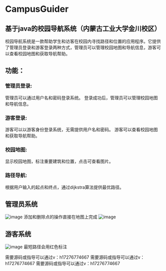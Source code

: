# CampusGuider
## 基于java的校园导航系统（内蒙古工业大学金川校区）
校园导航系统是一款帮助学生和访客在校园内寻找路径和位置的应用程序。它提供了管理员登录和游客登录两种方式，管理员可以管理校园地图和导航信息，游客可以查看校园地图和获取导航帮助。
## 功能：
### 管理员登录:
管理员可以通过用户名和密码登录系统。
登录成功后，管理员可以管理校园地图和导航信息。
### 游客登录:
游客可以以游客身份登录系统，无需提供用户名和密码。
游客可以查看校园地图和获取导航帮助。
### 校园地图:
显示校园地图，标注重要建筑和位置，点击可查看图片。
### 路径导航:
根据用户输入的起点和终点，通过dijkstra算法提供最优路径。
## 管理员系统
![image](https://github.com/13haodeH/CampusGuider/assets/129391674/b81582b8-219d-43f7-9002-25bc6c2cf3ce)
添加和删除点的操作直接在地图上完成
![image](https://github.com/13haodeH/CampusGuider/assets/129391674/24e24b19-3fcd-40b0-bc76-3967f47d7910)
## 游客系统
![image](https://github.com/13haodeH/CampusGuider/assets/129391674/3351aa63-2e09-448a-969b-78d6232a8143)
最短路径会用红色标注

需要源码或指导可以通过v：h17276774667
需要源码或指导可以通过v：h17276774667
需要源码或指导可以通过v：h17276774667
